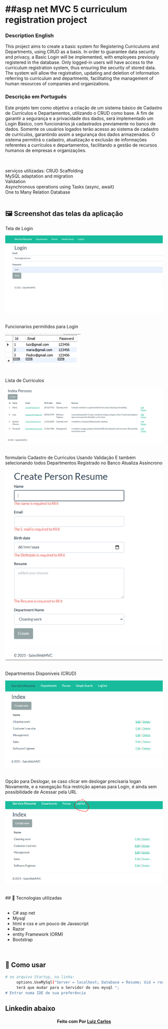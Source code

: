 <h1> ##asp net MVC 5 curriculum registration project </h1>

<h3>Description English</h3>
<p>
    This project aims to create a basic system for Registering Curriculums and Departments, using CRUD as a basis. In order to guarantee data security and privacy, a Basic Login will be implemented, with employees previously registered in the database. Only logged-in users will have access to the curriculum registration system, thus ensuring the security of stored data. The system will allow the registration, updating and deletion of information referring to curriculum and departments, facilitating the management of human resources of companies and organizations.
    </p>
<h3>Descrição em Português </h3>
<p>Este projeto tem como objetivo a criação de um sistema básico de Cadastro de Currículos e Departamentos, utilizando o CRUD como base. A fim de garantir a segurança e a privacidade dos dados, será implementado um Login Básico, com funcionários já cadastrados previamente no banco de dados. Somente os usuários logados terão acesso ao sistema de cadastro de currículos, garantindo assim a segurança dos dados armazenados. O sistema permitirá o cadastro, atualização e exclusão de informações referentes a currículos e departamentos, facilitando a gestão de recursos humanos de empresas e organizações. </p>

<br />
<br />
serviços utilizadas:
CRUD Scaffolding</br>
MySQL adaptation and migration</br>
Validation</br>
Asynchronous operations using Tasks (async, await)</br>
One to Many Relation Database
</br>
</br>


## 🖼 Screenshot das telas da aplicação <br/>
<p>Tela de Login</p><img src="imagens/TeladeLogin.PNG">
<br/>
<br/>
<p>Funcionarios permitidos para Login</p><img src="imagens/FuncionariosPermitidos.PNG">
<br/>
<br/>
<p>Lista de Curriculos</p><img src="imagens/ListadeCurriculos.PNG">
<br/>
<br/>
<p>formulario Cadastro de Curriculos Usando Validação
E também selecionando todos Departmentos Registrado no Banco
Atualiza Assincrono</p><img src="imagens/formularioCadastrodeCurriculo.PNG">
<br/>
<br/>
<p>Departmentos Disponiveis (CRUD)</p><img src="imagens/TeladeDepartamentos.PNG">
<br/>
<br/>
<p>Opção para Deslogar, se caso clicar em deslogar precisaria logan Novamente, 
e a navegação fica restrição apenas para Login, é ainda sem possibilidade de Acessar pela URL</p><img src="imagens/OpcaoParaDeslogar.PNG">
<br/>
<br/>


<br/>
## 🚀 Tecnologias utilizadas <br/>
<br/>



- C#  asp net<br/>
- Mysql <br/>
- html e css e um pouco de Javascript <br/>
- Razor <br/>
- entity Framework (ORM)<br/>
- Bootstrap
<br/>

## 🚀 Como usar <br/>

```bash
# no arquivo Startup, na linha:
     options.UseMySql("Server = localhost; Database = Resume; Uid = root; Pwd = Futebol#366;"));
     terá que mudar para o Servidor do seu mysql ";
# Entrar numa IDE de sua preferência 


```


## Linkedin abaixo

<h4 align="center">
   Feito com Por   <a href="https://www.linkedin.com/in/luiz-carlos-b50693173/" target="_blank"> Luiz Carlos </a>
</h4>

</html>
